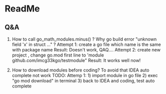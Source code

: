 # ReadMe

## Q&A
1. How to call  go_math_modules.minus() ? Why go build error "unknown field  'x' in struct ..." ?
Attempt 1: create a go file which name is the same with package name
Result: Doesn't work,  QAQ....
Attempt 2: create new project <testmodule>, change go.mod first line to 'module github.com/imcg33kgo/testmodule"
Result: It works well now!

2. How to download modules before coding? To avoid that IDEA auto complete not work
TODO: Attemp 1:  1) import module in go file 2) exec "go mod download" in terminal 3) back to IDEA and coding, test auto complete
